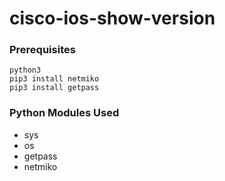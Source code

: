 # cisco-ios-show-version

### Prerequisites
```
python3
pip3 install netmiko
pip3 install getpass
```

### Python Modules Used
 - sys
 - os
 - getpass
 - netmiko
 
